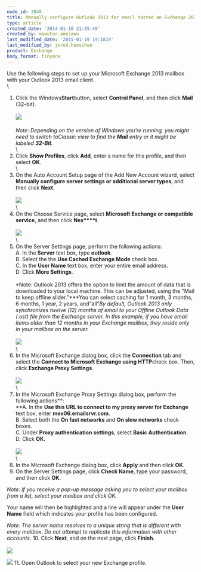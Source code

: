 ```yaml
---
node_id: 3848
title: Manually configure Outlook 2013 for email hosted on Exchange 2013
type: article
created_date: '2014-01-10 21:55:49'
created_by: mawutor.amesawu
last_modified_date: '2015-01-19 19:1819'
last_modified_by: jered.heeschen
product: Exchange
body_format: tinymce
---
```


Use the following steps to set up your Microsoft Exchange 2013 mailbox
with your Outlook 2013 email client.\
 \
 1. Click the Windows**Start**button, select **Control Panel**, and then
click **Mail** (32-bit).\
 \
 ![](/knowledge_center/sites/default/files/field/image/Step1_0.png)\
 \
 *Note: Depending on the version of Windows you're running, you might
need to switch to***Classic view to find the **Mail** entry or it might
be labeled **32-Bit***.*\
 \
 2. Click **Show Profiles**, click **Add**, enter a name for this
profile, and then select **OK**.\
 \
 3. On the Auto Account Setup page of the Add New Account wizard, select
**Manually configure server settings or additional server types**, and
then click **Next**.\
 \
 ![](/knowledge_center/sites/default/files/field/image/Step2_0.png)\
 \
 4. On the Choose Service page, select **Microsoft Exchange or
compatible service**, and then click **Nex****t**.\
 \
 ![](/knowledge_center/sites/default/files/field/image/Step3_0.png)\
 \
 5. On the Server Settings page, perform the following actions:\
      A. In the **Server** text box, type **outlook**.\
      B. Select the  the **Use Cached Exchange Mode** check box.\
      C. In the **User Name** text box, enter your entire email
address.\
      D. Click **More Settings**.\
 \
 *Note: Outlook 2013 offers the option to limit the amount of data that
is downloaded to your local machine.  This can be adjusted, using the
"Mail to keep offline slider."***You can select caching for 1 month, 3
months, 6 months, 1 year, 2 years, and&ldquo;all&rdquo;*By default, Outlook 2013
only synchronizes twelve (12) months of email to your Offline Outlook
Data (.ost) file from the Exchange server. In this example, if you have
email items older than 12 months in your Exchange mailbox, they reside
only in your mailbox on the server.*\
 \
 ![](/knowledge_center/sites/default/files/field/image/Step4_0.png)\
 \
 6. In the Microsoft Exchange dialog box, click the **Connection** tab
and select the **Connect to Microsoft Exchange using HTTP**check box.
Then, click **Exchange Proxy Settings**.\
 \
 ![](/knowledge_center/sites/default/files/field/image/Step5_0.png)\
 \
 7. In the Microsoft Exchange Proxy Settings dialog box, perform the
following actions**:\
     **A. In the **Use this URL to connect to my proxy server for
Exchange** text box, enter **mex06.emailsrvr.com**.\
      B. Select both the **On fast networks** and **On slow networks**
check boxes.\
      C. Under **Proxy authentication settings**, select **Basic
Authentication**.\
      D. Click **OK**.\
 \
 ![](/knowledge_center/sites/default/files/field/image/Step6_0.png)\
 \
 8. In the Microsoft Exchange dialog box, click **Apply** and then click
**OK**.
9. On the Server Settings page, click **Check Name**, type your
password, and then click **OK**.

 

*Note: If you receive a pop-up message asking you to select your mailbox
from a list, select your mailbox and click OK.*

 

Your name will then be highlighted and a line will appear under the
**User Name**  field which indicates your profile has been configured.

 

*Note: The server name resolves to a unique string that is different
with every mailbox. Do not attempt to replicate this information with
other accounts.*
10. Click **Next**, and on the next page, click **Finish**.\
 \
 ![](/knowledge_center/sites/default/files/field/image/Step7_0.png)

![](/knowledge_center/sites/default/files/field/image/Step8_0.png)
11. Open Outlook to select your new Exchange profile.

